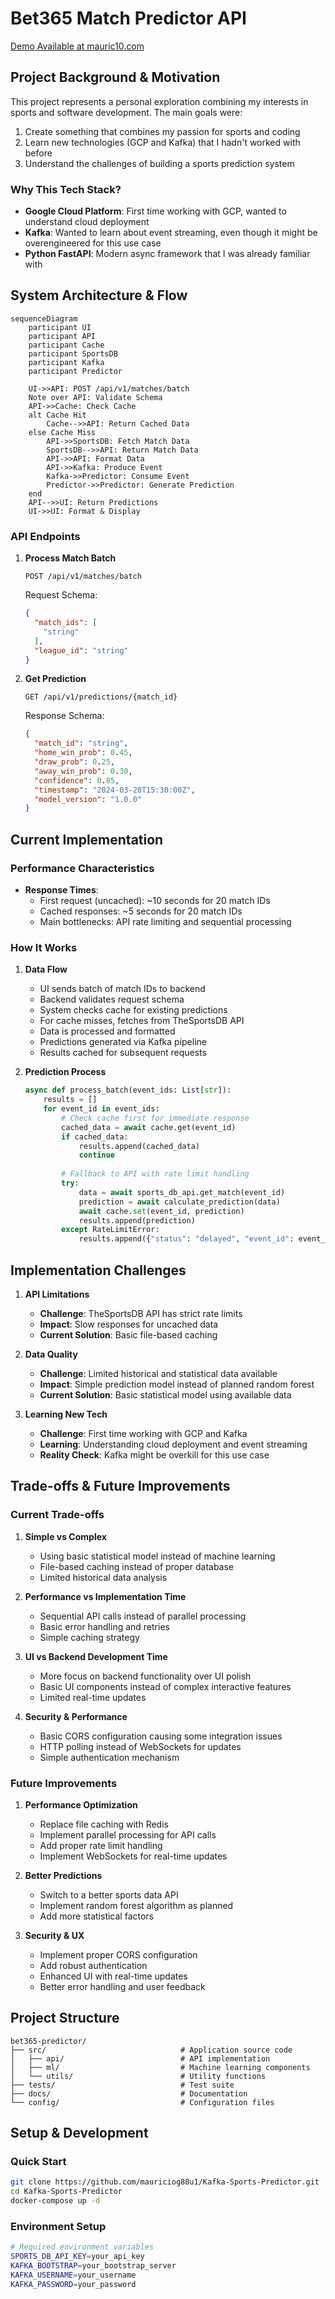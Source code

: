 # Bet365 Match Predictor API

[Demo Available at mauric10.com](https://mauric10.com)

## Project Background & Motivation

This project represents a personal exploration combining my interests in sports and software development. The main goals were:
1. Create something that combines my passion for sports and coding
2. Learn new technologies (GCP and Kafka) that I hadn't worked with before
3. Understand the challenges of building a sports prediction system

### Why This Tech Stack?
- **Google Cloud Platform**: First time working with GCP, wanted to understand cloud deployment
- **Kafka**: Wanted to learn about event streaming, even though it might be overengineered for this use case
- **Python FastAPI**: Modern async framework that I was already familiar with

## System Architecture & Flow

```mermaid
sequenceDiagram
    participant UI
    participant API
    participant Cache
    participant SportsDB
    participant Kafka
    participant Predictor

    UI->>API: POST /api/v1/matches/batch
    Note over API: Validate Schema
    API->>Cache: Check Cache
    alt Cache Hit
        Cache-->>API: Return Cached Data
    else Cache Miss
        API->>SportsDB: Fetch Match Data
        SportsDB-->>API: Return Match Data
        API->>API: Format Data
        API->>Kafka: Produce Event
        Kafka->>Predictor: Consume Event
        Predictor->>Predictor: Generate Prediction
    end
    API-->>UI: Return Predictions
    UI->>UI: Format & Display
```

### API Endpoints

1. **Process Match Batch**
   ```http
   POST /api/v1/matches/batch
   ```
   Request Schema:
   ```json
   {
     "match_ids": [
       "string"
     ],
     "league_id": "string"
   }
   ```

2. **Get Prediction**
   ```http
   GET /api/v1/predictions/{match_id}
   ```
   Response Schema:
   ```json
   {
     "match_id": "string",
     "home_win_prob": 0.45,
     "draw_prob": 0.25,
     "away_win_prob": 0.30,
     "confidence": 0.85,
     "timestamp": "2024-03-20T15:30:00Z",
     "model_version": "1.0.0"
   }
   ```

## Current Implementation

### Performance Characteristics
- **Response Times**:
  - First request (uncached): ~10 seconds for 20 match IDs
  - Cached responses: ~5 seconds for 20 match IDs
  - Main bottlenecks: API rate limiting and sequential processing

### How It Works

1. **Data Flow**
   - UI sends batch of match IDs to backend
   - Backend validates request schema
   - System checks cache for existing predictions
   - For cache misses, fetches from TheSportsDB API
   - Data is processed and formatted
   - Predictions generated via Kafka pipeline
   - Results cached for subsequent requests

2. **Prediction Process**
   ```python
   async def process_batch(event_ids: List[str]):
       results = []
       for event_id in event_ids:
           # Check cache first for immediate response
           cached_data = await cache.get(event_id)
           if cached_data:
               results.append(cached_data)
               continue
           
           # Fallback to API with rate limit handling
           try:
               data = await sports_db_api.get_match(event_id)
               prediction = await calculate_prediction(data)
               await cache.set(event_id, prediction)
               results.append(prediction)
           except RateLimitError:
               results.append({"status": "delayed", "event_id": event_id})
   ```

## Implementation Challenges

1. **API Limitations**
   - **Challenge**: TheSportsDB API has strict rate limits
   - **Impact**: Slow responses for uncached data
   - **Current Solution**: Basic file-based caching

2. **Data Quality**
   - **Challenge**: Limited historical and statistical data available
   - **Impact**: Simple prediction model instead of planned random forest
   - **Current Solution**: Basic statistical model using available data

3. **Learning New Tech**
   - **Challenge**: First time working with GCP and Kafka
   - **Learning**: Understanding cloud deployment and event streaming
   - **Reality Check**: Kafka might be overkill for this use case

## Trade-offs & Future Improvements

### Current Trade-offs

1. **Simple vs Complex**
   - Using basic statistical model instead of machine learning
   - File-based caching instead of proper database
   - Limited historical data analysis

2. **Performance vs Implementation Time**
   - Sequential API calls instead of parallel processing
   - Basic error handling and retries
   - Simple caching strategy

3. **UI vs Backend Development Time**
   - More focus on backend functionality over UI polish
   - Basic UI components instead of complex interactive features
   - Limited real-time updates

4. **Security & Performance**
   - Basic CORS configuration causing some integration issues
   - HTTP polling instead of WebSockets for updates
   - Simple authentication mechanism

### Future Improvements

1. **Performance Optimization**
   - Replace file caching with Redis
   - Implement parallel processing for API calls
   - Add proper rate limit handling
   - Implement WebSockets for real-time updates

2. **Better Predictions**
   - Switch to a better sports data API
   - Implement random forest algorithm as planned
   - Add more statistical factors

3. **Security & UX**
   - Implement proper CORS configuration
   - Add robust authentication
   - Enhanced UI with real-time updates
   - Better error handling and user feedback

## Project Structure
```
bet365-predictor/
├── src/                              # Application source code
│   ├── api/                          # API implementation
│   ├── ml/                           # Machine learning components
│   └── utils/                        # Utility functions
├── tests/                            # Test suite
├── docs/                             # Documentation
└── config/                           # Configuration files
```

## Setup & Development

### Quick Start
```bash
git clone https://github.com/mauriciog88u1/Kafka-Sports-Predictor.git
cd Kafka-Sports-Predictor
docker-compose up -d
```

### Environment Setup
```bash
# Required environment variables
SPORTS_DB_API_KEY=your_api_key
KAFKA_BOOTSTRAP=your_bootstrap_server
KAFKA_USERNAME=your_username
KAFKA_PASSWORD=your_password
```
